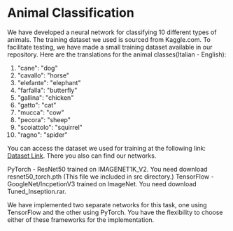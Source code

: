 # Animal Classification

We have developed a neural network for classifying 10 different types of animals. The training dataset we used is sourced from Kaggle.com. To facilitate testing, we have made a small training dataset available in our repository. Here are the translations for the animal classes(Italian - English):

1. "cane": "dog"
2. "cavallo": "horse"
3. "elefante": "elephant"
4. "farfalla": "butterfly"
5. "gallina": "chicken"
6. "gatto": "cat"
7. "mucca": "cow"
8. "pecora": "sheep"
9. "scoiattolo": "squirrel"
10. "ragno": "spider"

You can access the dataset we used for training at the following link: [Dataset Link](https://drive.google.com/drive/folders/1Wm8gLNpSvOoiDtiqUVG4-JIRfcmrrvCl?usp=sharing). There you also can find our networks.

PyTorch - ResNet50 trained on IMAGENET1K_V2. You need download resnet50_torch.pth (This file we included in src directory.)
TensorFlow - GoogleNet/IncpetionV3 trained on ImageNet. You need download Tuned_Inseption.rar.

We have implemented two separate networks for this task, one using TensorFlow and the other using PyTorch. You have the flexibility to choose either of these frameworks for the implementation.
